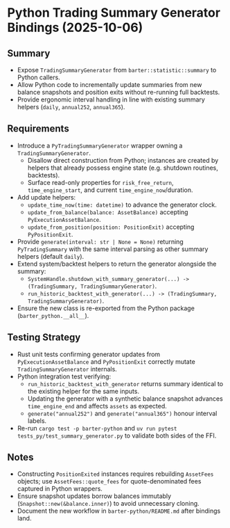 # Python Trading Summary Generator Bindings (2025-10-06)

## Summary
- Expose `TradingSummaryGenerator` from `barter::statistic::summary` to Python callers.
- Allow Python code to incrementally update summaries from new balance snapshots and
  position exits without re-running full backtests.
- Provide ergonomic interval handling in line with existing summary helpers
  (`daily`, `annual252`, `annual365`).

## Requirements
- Introduce a `PyTradingSummaryGenerator` wrapper owning a `TradingSummaryGenerator`.
  - Disallow direct construction from Python; instances are created by helpers that
    already possess engine state (e.g. shutdown routines, backtests).
  - Surface read-only properties for `risk_free_return`, `time_engine_start`, and
    current `time_engine_now`/duration.
- Add update helpers:
  - `update_time_now(time: datetime)` to advance the generator clock.
  - `update_from_balance(balance: AssetBalance)` accepting `PyExecutionAssetBalance`.
  - `update_from_position(position: PositionExit)` accepting `PyPositionExit`.
- Provide `generate(interval: str | None = None)` returning `PyTradingSummary` with the
  same interval parsing as other summary helpers (default `daily`).
- Extend system/backtest helpers to return the generator alongside the summary:
  - `SystemHandle.shutdown_with_summary_generator(...) -> (TradingSummary, TradingSummaryGenerator)`.
  - `run_historic_backtest_with_generator(...) -> (TradingSummary, TradingSummaryGenerator)`.
- Ensure the new class is re-exported from the Python package (`barter_python.__all__`).

## Testing Strategy
- Rust unit tests confirming generator updates from `PyExecutionAssetBalance` and
  `PyPositionExit` correctly mutate `TradingSummaryGenerator` internals.
- Python integration test verifying:
  - `run_historic_backtest_with_generator` returns summary identical to the existing
    helper for the same inputs.
  - Updating the generator with a synthetic balance snapshot advances
    `time_engine_end` and affects `assets` as expected.
  - `generate("annual252")` and `generate("annual365")` honour interval labels.
- Re-run `cargo test -p barter-python` and `uv run pytest tests_py/test_summary_generator.py`
  to validate both sides of the FFI.

## Notes
- Constructing `PositionExited` instances requires rebuilding `AssetFees` objects; use
  `AssetFees::quote_fees` for quote-denominated fees captured in Python wrappers.
- Ensure snapshot updates borrow balances immutably (`Snapshot::new(&balance.inner)`) to
  avoid unnecessary cloning.
- Document the new workflow in `barter-python/README.md` after bindings land.
